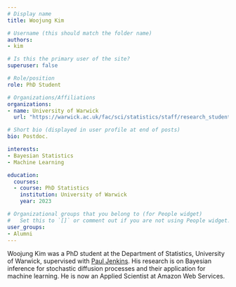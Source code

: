 ```yaml
---
# Display name
title: Woojung Kim

# Username (this should match the folder name)
authors:
- kim

# Is this the primary user of the site?
superuser: false

# Role/position
role: PhD Student

# Organizations/Affiliations
organizations:
- name: University of Warwick
  url: "https://warwick.ac.uk/fac/sci/statistics/staff/research_students/woojung/"

# Short bio (displayed in user profile at end of posts)
bio: Postdoc.

interests:
- Bayesian Statistics
- Machine Learning

education:
  courses:
  - course: PhD Statistics
    institution: University of Warwick
    year: 2023

# Organizational groups that you belong to (for People widget)
#   Set this to `[]` or comment out if you are not using People widget.
user_groups:
- Alumni
---
```


Woojung Kim was a PhD student at the Department of Statistics, University of Warwick, supervised with [Paul Jenkins](https://warwick.ac.uk/fac/sci/statistics/staff/academic-research/jenkins/). His research is on Bayesian inference for stochastic diffusion processes and their application for machine learning. He is now an Applied Scientist at Amazon Web Services.